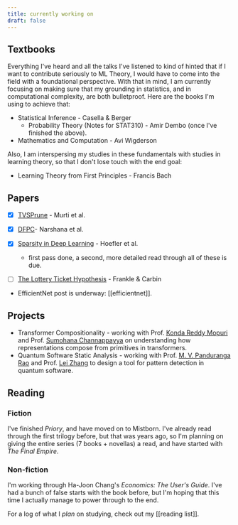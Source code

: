 ```yaml
---
title: currently working on
draft: false
---
```


## Textbooks
Everything I've heard and all the talks I've listened to kind of hinted that if I want to contribute seriously to ML Theory, I would have to come into the field with a foundational perspective. With that in mind, I am currently focusing on making sure that my grounding in statistics, and in computational complexity, are both bulletproof. Here are the books I'm using to achieve that:

-  Statistical Inference - Casella & Berger
	- Probability Theory (Notes for STAT310) - Amir Dembo (once I've finished the above).
- Mathematics and Computation - Avi Wigderson

Also, I am interspersing my studies in these fundamentals with studies in learning theory, so that I don't lose touch with the end goal:
-  Learning Theory from First Principles - Francis Bach

## Papers

- [x]   [TVSPrune](https://openreview.net/forum?id=sZI1Oj9KBKy) - Murti et al.
- [x]  [DFPC](https://openreview.net/forum?id=mhnHqRqcjYU)- Narshana et al.
- [x] [Sparsity in Deep Learning](https://jmlr.org/papers/volume22/21-0366/21-0366.pdf) - Hoefler et al.

	- first pass done, a second, more detailed read through all of these is due. 
- [ ]  [The Lottery Ticket Hypothesis](https://arxiv.org/pdf/1803.03635) - Frankle & Carbin
- EfficientNet post is underway: [[efficientnet]]. 

## Projects
- Transformer Compositionality - working with Prof. [Konda Reddy Mopuri](https://krmopuri.github.io/) and Prof. [Sumohana Channappayya](https://people.iith.ac.in/sumohana/) on understanding how representations compose from primitives in transformers.
- Quantum Software Static Analysis - working with Prof. [M. V. Panduranga Rao](https://people.iith.ac.in/mvp/) and Prof. [Lei Zhang](https://informationsystems.umbc.edu/home/faculty-and-staff/new-faculty-spotlights/lei-zhang-2/) to design a tool for pattern detection in quantum software.

## Reading

### Fiction
I've finished *Priory*, and have moved on to Mistborn. I've already read through the first trilogy before, but that was years ago, so I'm planning on giving the entire series (7 books + novellas) a read, and have started with *The Final Empire*.
### Non-fiction
I'm working through Ha-Joon Chang's *Economics: The User's Guide*. I've had a bunch of false starts with the book before, but I'm hoping that this time I actually manage to power through to the end.

For a log of what I *plan* on studying, check out my [[reading list]].
